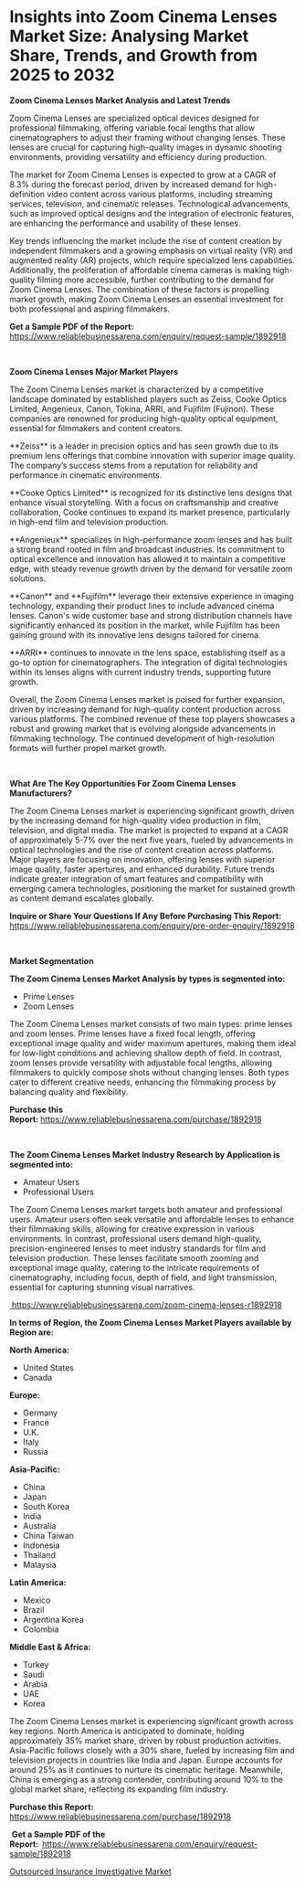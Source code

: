 <p><h1>Insights into Zoom Cinema Lenses Market Size: Analysing Market Share, Trends, and Growth from 2025 to 2032</h1></p><p><strong>Zoom Cinema Lenses Market Analysis and Latest Trends</strong></p>
<p><p>Zoom Cinema Lenses are specialized optical devices designed for professional filmmaking, offering variable focal lengths that allow cinematographers to adjust their framing without changing lenses. These lenses are crucial for capturing high-quality images in dynamic shooting environments, providing versatility and efficiency during production.</p><p>The market for Zoom Cinema Lenses is expected to grow at a CAGR of 8.3% during the forecast period, driven by increased demand for high-definition video content across various platforms, including streaming services, television, and cinematic releases. Technological advancements, such as improved optical designs and the integration of electronic features, are enhancing the performance and usability of these lenses.</p><p>Key trends influencing the market include the rise of content creation by independent filmmakers and a growing emphasis on virtual reality (VR) and augmented reality (AR) projects, which require specialized lens capabilities. Additionally, the proliferation of affordable cinema cameras is making high-quality filming more accessible, further contributing to the demand for Zoom Cinema Lenses. The combination of these factors is propelling market growth, making Zoom Cinema Lenses an essential investment for both professional and aspiring filmmakers.</p></p>
<p><strong>Get a Sample PDF of the Report:&nbsp;</strong> <a href="https://www.reliablebusinessarena.com/enquiry/request-sample/1892918?utm_campaign=3498&utm_medium=2&utm_source=Github&utm_content=ia&utm_term=28032025&utm_id=zoom-cinema-lenses">https://www.reliablebusinessarena.com/enquiry/request-sample/1892918</a></p>
<p>&nbsp;</p>
<p><strong>Zoom Cinema Lenses Major Market Players</strong></p>
<p><p>The Zoom Cinema Lenses market is characterized by a competitive landscape dominated by established players such as Zeiss, Cooke Optics Limited, Angenieux, Canon, Tokina, ARRI, and Fujifilm (Fujinon). These companies are renowned for producing high-quality optical equipment, essential for filmmakers and content creators.</p><p>**Zeiss** is a leader in precision optics and has seen growth due to its premium lens offerings that combine innovation with superior image quality. The company’s success stems from a reputation for reliability and performance in cinematic environments.</p><p>**Cooke Optics Limited** is recognized for its distinctive lens designs that enhance visual storytelling. With a focus on craftsmanship and creative collaboration, Cooke continues to expand its market presence, particularly in high-end film and television production.</p><p>**Angenieux** specializes in high-performance zoom lenses and has built a strong brand rooted in film and broadcast industries. Its commitment to optical excellence and innovation has allowed it to maintain a competitive edge, with steady revenue growth driven by the demand for versatile zoom solutions.</p><p>**Canon** and **Fujifilm** leverage their extensive experience in imaging technology, expanding their product lines to include advanced cinema lenses. Canon's wide customer base and strong distribution channels have significantly enhanced its position in the market, while Fujifilm has been gaining ground with its innovative lens designs tailored for cinema.</p><p>**ARRI** continues to innovate in the lens space, establishing itself as a go-to option for cinematographers. The integration of digital technologies within its lenses aligns with current industry trends, supporting future growth.</p><p>Overall, the Zoom Cinema Lenses market is poised for further expansion, driven by increasing demand for high-quality content production across various platforms. The combined revenue of these top players showcases a robust and growing market that is evolving alongside advancements in filmmaking technology. The continued development of high-resolution formats will further propel market growth.</p></p>
<p>&nbsp;</p>
<p><strong>What Are The Key Opportunities For Zoom Cinema Lenses Manufacturers?</strong></p>
<p><p>The Zoom Cinema Lenses market is experiencing significant growth, driven by the increasing demand for high-quality video production in film, television, and digital media. The market is projected to expand at a CAGR of approximately 5-7% over the next five years, fueled by advancements in optical technologies and the rise of content creation across platforms. Major players are focusing on innovation, offering lenses with superior image quality, faster apertures, and enhanced durability. Future trends indicate greater integration of smart features and compatibility with emerging camera technologies, positioning the market for sustained growth as content demand escalates globally.</p></p>
<p><strong>Inquire or Share Your Questions If Any Before Purchasing This Report:</strong> <a href="https://www.reliablebusinessarena.com/enquiry/pre-order-enquiry/1892918?utm_campaign=3498&utm_medium=2&utm_source=Github&utm_content=ia&utm_term=28032025&utm_id=zoom-cinema-lenses">https://www.reliablebusinessarena.com/enquiry/pre-order-enquiry/1892918</a></p>
<p>&nbsp;</p>
<p><strong>Market Segmentation</strong></p>
<p><strong>The Zoom Cinema Lenses Market Analysis by types is segmented into:</strong></p>
<p><ul><li>Prime Lenses</li><li>Zoom Lenses</li></ul></p>
<p><p>The Zoom Cinema Lenses market consists of two main types: prime lenses and zoom lenses. Prime lenses have a fixed focal length, offering exceptional image quality and wider maximum apertures, making them ideal for low-light conditions and achieving shallow depth of field. In contrast, zoom lenses provide versatility with adjustable focal lengths, allowing filmmakers to quickly compose shots without changing lenses. Both types cater to different creative needs, enhancing the filmmaking process by balancing quality and flexibility.</p></p>
<p><strong>Purchase this Report:&nbsp;</strong><a href="https://www.reliablebusinessarena.com/purchase/1892918?utm_campaign=3498&utm_medium=2&utm_source=Github&utm_content=ia&utm_term=28032025&utm_id=zoom-cinema-lenses">https://www.reliablebusinessarena.com/purchase/1892918</a></p>
<p>&nbsp;</p>
<p><strong>The Zoom Cinema Lenses Market Industry Research by Application is segmented into:</strong></p>
<p><ul><li>Amateur Users</li><li>Professional Users</li></ul></p>
<p><p>The Zoom Cinema Lenses market targets both amateur and professional users. Amateur users often seek versatile and affordable lenses to enhance their filmmaking skills, allowing for creative expression in various environments. In contrast, professional users demand high-quality, precision-engineered lenses to meet industry standards for film and television production. These lenses facilitate smooth zooming and exceptional image quality, catering to the intricate requirements of cinematography, including focus, depth of field, and light transmission, essential for capturing stunning visual narratives.</p></p>
<p><a href="https://www.reliablebusinessarena.com/zoom-cinema-lenses-r1892918?utm_campaign=3498&utm_medium=2&utm_source=Github&utm_content=ia&utm_term=28032025&utm_id=zoom-cinema-lenses">&nbsp;https://www.reliablebusinessarena.com/zoom-cinema-lenses-r1892918</a></p>
<p><strong>In terms of Region, the Zoom Cinema Lenses Market Players available by Region are:</strong></p>
<p>
    <p> <strong> North America: </strong>
        <ul>
            <li>United States</li>
            <li>Canada</li>
        </ul>
        </p> 
    <p> <strong> Europe: </strong>
        <ul>
            <li>Germany</li>
            <li>France</li>
            <li>U.K.</li>
            <li>Italy</li>
            <li>Russia</li>
        </ul>
        </p> 
    <p> <strong> Asia-Pacific: </strong>
        <ul>
            <li>China</li>
            <li>Japan</li>
            <li>South Korea</li>
            <li>India</li>
            <li>Australia</li>
            <li>China Taiwan</li>
            <li>Indonesia</li>
            <li>Thailand</li>
            <li>Malaysia</li>
        </ul>
        </p> 
    <p> <strong> Latin America: </strong>
        <ul>
            <li>Mexico</li>
            <li>Brazil</li>
            <li>Argentina Korea</li>
            <li>Colombia</li>
        </ul>
        </p> 
    <p> <strong> Middle East & Africa: </strong>
        <ul>
            <li>Turkey</li>
            <li>Saudi</li>
            <li>Arabia</li>
            <li>UAE</li>
            <li>Korea</li>
        </ul>
    </p>
    </p>
<p><p>The Zoom Cinema Lenses market is experiencing significant growth across key regions. North America is anticipated to dominate, holding approximately 35% market share, driven by robust production activities. Asia-Pacific follows closely with a 30% share, fueled by increasing film and television projects in countries like India and Japan. Europe accounts for around 25% as it continues to nurture its cinematic heritage. Meanwhile, China is emerging as a strong contender, contributing around 10% to the global market share, reflecting its expanding film industry.</p></p>
<p><strong>Purchase this Report: </strong><a href="https://www.reliablebusinessarena.com/purchase/1892918?utm_campaign=3498&utm_medium=2&utm_source=Github&utm_content=ia&utm_term=28032025&utm_id=zoom-cinema-lenses">https://www.reliablebusinessarena.com/purchase/1892918</a></p>
<p>&nbsp;<strong>Get a Sample PDF of the Report:&nbsp;&nbsp;</strong><a href="https://www.reliablebusinessarena.com/enquiry/request-sample/1892918?utm_campaign=3498&utm_medium=2&utm_source=Github&utm_content=ia&utm_term=28032025&utm_id=zoom-cinema-lenses">https://www.reliablebusinessarena.com/enquiry/request-sample/1892918</a></p>
<p><strong></strong></p>
<p><p><a href="https://github.com/tafuaraasswn/Market-Research-Report-List-1/blob/main/outsourced-insurance-investigative-market.md?utm_campaign=3498&utm_medium=2&utm_source=Github&utm_content=ia&utm_term=28032025&utm_id=zoom-cinema-lenses">Outsourced Insurance Investigative Market</a></p></p>